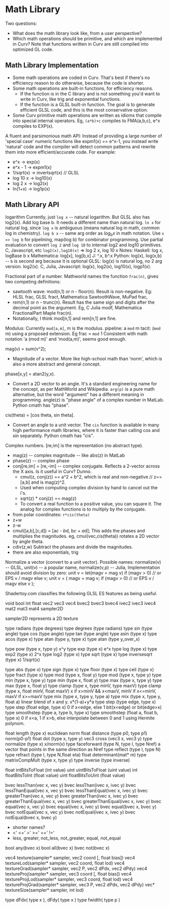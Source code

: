 # Math Library

Two questions:
* What does the math library look like, from a user perspective?
* Which math operations should be primitive, and which are implemented in Curv?
  Note that functions written in Curv are still compiled into optimized GL code.

## Math Library Implementation
* Some math operations are coded in Curv. That's best if there's no efficiency
  reason to do otherwise, because the code is shorter.
* Some math operations are built-in functions, for efficiency reasons.
  * If the function is in the C library and is not something you'd want to
    write in Curv, like trig and exponential functions.
  * If the function is a GLSL built-in function. The goal is to generate
    efficient GLSL code, and this is the most conservative option.
* Some Curv primitive math operations are written as idioms that compile into
  special internal operators. Eg, `(a*b)+c` compiles to FMA(a,b,c),
  e^x compiles to EXP(x).

A fluent and parsimonious math API:
Instead of providing a large number of 'special case' numeric functions
like expm1(x) == e^x-1, you instead write 'natural' code and the compiler
will detect common patterns and rewrite them into more efficient/accurate
code. For example:
* e^x -> exp(x)
* e^x - 1 -> expm1(x)
* 1/sqrt(x) -> invertsqrt(x) // GLSL
* log 10 x -> log10(x)
* log 2 x -> log2(x)
* ln(1+x) -> log1p(x)

## Math Library API

logarithm
  Currently, just `log x` -- natural logarithm. But GLSL also has log2(x).
  Add log base b. It needs a different name than natural log.
    `ln x` for natural log, since `log x` is ambiguous (means natural log in
      math, common log in chemistry).
    `log b x` -- same arg order as $log_b x$ in math notation.
      Use `x >> log b` for pipelining, map(log b) for combinator programming.
      Use partial evaluation to convert `log 2` and `log 10` to internal
      log2 and log10 primitives.
      C, Javascript, etc `log2(x),log10(x)` => log 2 x, log 10 x
  Notes:
    Haskell: log x, logBase b x
    Mathematica: log[x], log[b,x]
    J:  ^.x,  b^.x
    Python: log(x), log(x,b) -- `b` is second arg because it is optional
    GLSL: log(x) is natural log, no 2 arg version. log2(x).
    C, Julia, Javascript: log(x), log2(x), log10(x), logp1(x).

Fractional part of a number.
Mathworld names the function `frac(n)`, gives two competing definitions:
* sawtooth wave: mod(n,1) or n - floor(n). Result is non-negative.
  Eg: HLSL frac, GLSL fract, Mathematica SawtoothWave, MuPad frac,
* rem(n,1) or n - trunc(n). Result has the same sign and digits after the
  decimal point as the argument. Eg, C Julia modf, Mathematica FractionalPart
  Maple frac(n).
* Notationally, I think mod[n,1] and rem[n,1] are fine.

Modulus: Currently `mod[a,m]`, m is the modulus.
  pipeline: a `mod` m
  tacit: (`mod` m) using a proposed extension. Eg frac = `mod` 1
  Consistent with math notation 'a (mod m)' and 'mod(a,m)', seems good enough.

mag(v) = sum(v^2);
* Magnitude of a vector. More like high-school math than 'norm', which is also
  a more abstract and general concept.

phase[x,y] = atan2(y,x).
* Convert a 2D vector to an angle. It's a standard engineering name for the
  concept, as per MathWorld and Wikipedia. `arg(p)` is a pure math alternative,
  but the word "argument" has a different meaning in programming.
  angle(z) is "phase angle" of a complex number in MatLab.
  Python cmath has "phase".

cis(theta) = [cos theta, sin theta].
* Convert an angle to a unit vector.
  The `cis` function is available in many high performance math libraries,
  where it is faster than calling cos and sin separately.
  Python cmath has "cis".

Complex numbers.
[re,im] is the representation (no abstract type).
* mag(z) -- complex magnitude -- like abs(z) in MatLab
* phase(z) -- complex phase
* conj[re,im] = [re,-im] -- complex conjugate.
  Reflects a 2-vector across the X axis.
  Is it useful in Curv? Dunno.
  * cmul(z, conj(z)) == a^2 + b^2, which is real and non-negative // z==[a,b]
    and is mag(z)^2.
  * Used when computing complex division by hand to cancel out the i's.
  * sqrt(z) * conj(z) == mag(z)
  * To convert a real function to a positive value, you can square it.
    The analog for complex functions is to multiply by the conjugate.
* from polar coordinates: `r*cis(theta)`
* z+w
* z-w
* cmul([a,b],[c,d]) = [a*c - b*d, b*c + a*d];
  This adds the phases and multiplies the magnitudes.
  eg, cmul(vec,cis(theta)) rotates a 2D vector by angle theta.
* cdiv(z,w)
  Subtract the phases and divide the magnitudes.
* there are also exponentials, trig

Normalize a vector (convert to a unit vector).
Possible names: normalize(v) -- GLSL, unit(v) -- a popular name,
    normalize(v,p) -- Julia,
Implementation should avoid division by zero:
  unit v =
    let(magv = mag v)
    if (magv > 0) // or EPS
      v / magv
    else
      v;
  unit v = (
    magv = mag v;
    if (magv > 0) // or EPS
      v / magv
    else
      v
  );

Shadertoy.com classifies the following GLSL ES features as being useful.

void bool int float vec2 vec3 vec4 bvec2 bvec3 bvec4 ivec2 ivec3 ivec4 mat2 mat3 mat4 sampler2D

sampler2D represents a 2D texture

type radians (type degrees)
type degrees (type radians)
type sin (type angle)
type cos (type angle)
type tan (type angle)
type asin (type x)
type acos (type x)
type atan (type y, type x)
type atan (type y_over_x)

type pow (type x, type y)   x^y
type exp (type x)           e^x
type log (type x)
type exp2 (type x)          2^x
type log2 (type x)
type sqrt (type x)
type inversesqrt (type x)   1/sqrt(x)

type abs (type x)
type sign (type x)
type floor (type x)
type ceil (type x)
type fract (type x)
type mod (type x, float y)
type mod (type x, type y)
type min (type x, type y)
type min (type x, float y)
type max (type x, type y)
type max (type x, float y)
type clamp (type x, type minV, type maxV)
type clamp (type x, float minV, float maxV)
    x if x>minV && x<maxV, minV if x<=minV, maxV if x>=maxV
type mix (type x, type y, type a)
type mix (type x, type y, float a)
    linear blend of x and y. x*(1-a)+y*a
type step (type edge, type x)
type step (float edge, type x)
    0 if x<edge, else 1
    bit(x<edge) or bit(edge>x)
type smoothstep (type a, type b, type x)
type smoothstep (float a, float b, type x)
    0 if x<a, 1 if x>b, else interpolate between 0 and 1 using Hermite polynom.

float length (type x)
    euclidean norm
float distance (type p0, type p1)
    norm(p0-p1)
float dot (type x, type y)
vec3 cross (vec3 x, vec3 y)
type normalize (type x)
    x/norm(x)
type faceforward (type N, type I, type Nref)
    a vector that points in the same direction as Nref
type reflect (type I, type N)
type refract (type I, type N,float eta)
float determinant(mat* m)
type matrixCompMult (type x, type y)
type inverse (type inverse)

float intBitsToFloat (int value)
uint uintBitsToFloat (uint value)
int floatBitsToInt (float value)
uint floatBitsToUint (float value)

bvec lessThan(vec x, vec y)
bvec lessThan(ivec x, ivec y)
bvec lessThanEqual(vec x, vec y)
bvec lessThanEqual(ivec x, ivec y)
bvec greaterThan(vec x, vec y)
bvec greaterThan(ivec x, ivec y)
bvec greaterThanEqual(vec x, vec y)
bvec greaterThanEqual(ivec x, ivec y)
bvec equal(vec x, vec y)
bvec equal(ivec x, ivec y)
bvec equal(bvec x, bvec y)
bvec notEqual(vec x, vec y)
bvec notEqual(ivec x, ivec y)
bvec notEqual(bvec x, bvec y)
* shorter names?
* <' <=' >' >=' ==' !='
* less, greater, not_less, not_greater, equal, not_equal

bool any(bvec x)
bool all(bvec x)
bvec not(bvec x)

vec4 texture(sampler* sampler, vec2 coord [, float bias])
vec4 textureLod(sampler* sampler, vec2 coord, float lod)
vec4 textureGrad(sampler* sampler, vec2 P, vec2 dPdx, vec2 dPdy)
vec4 textureProj(sampler* sampler, vec3 coord [, float bias])
vec4 textureProjLod(sampler* sampler, vec3 coord, float lod)
vec4 textureProjGrad(sampler* sampler, vec3 P, vec2 dPdx, vec2 dPdy)
vec* textureSize(sampler* sampler, int lod)

type dFdx( type x ), dFdy( type x )
type fwidth( type p )

